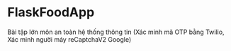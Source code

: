 # FlaskFoodApp
Bài tập lớn môn an toàn hệ thống thông tin (Xác minh mã OTP bằng Twilio, Xác minh người máy reCaptchaV2 Google)
